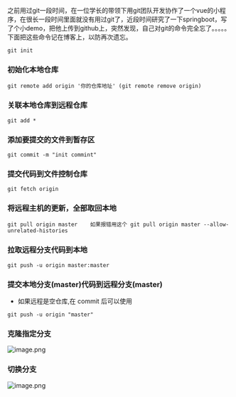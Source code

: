 之前用过git一段时间，在一位学长的带领下用git团队开发协作了一个vue的小程序，在很长一段时间里面就没有用过git了，近段时间研究了一下springboot，写了个小demo，把他上传到github上，突然发现，自己对git的命令完全忘了。。。。。下面把这些命令记在博客上，以防再次遗忘。

```
git init
```

### 初始化本地仓库

```
git remote add origin '你的仓库地址' (git remote remove origin)
```

### 关联本地仓库到远程仓库

```
git add *
```

### 添加要提交的文件到暂存区

```
git commit -m "init commint"
```

### 提交代码到文件控制仓库

```
git fetch origin
```

### 将远程主机的更新，全部取回本地

```
git pull origin master    如果报错用这个 git pull origin master --allow-unrelated-histories
```

### 拉取远程分支代码到本地

```
git push -u origin master:master
```

### 提交本地分支(master)代码到远程分支(master)

- 如果远程是空仓库,在 commit 后可以使用 
```
git push -u origin "master"
```

### 克隆指定分支
![image.png](https://iili.io/JGotIbj.png)

### 切换分支
![image.png](https://iili.io/JGot05g.png)
